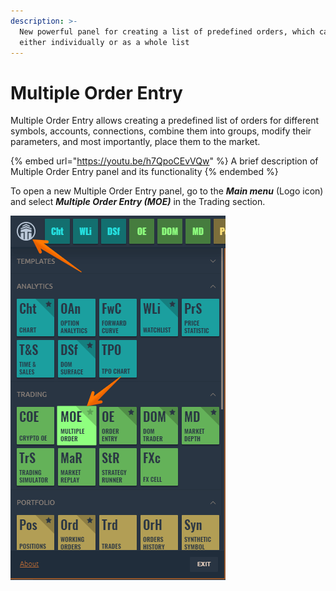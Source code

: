 ```yaml
---
description: >-
  New powerful panel for creating a list of predefined orders, which can be sent
  either individually or as a whole list
---
```


# Multiple Order Entry

Multiple Order Entry allows creating a predefined list of orders for different symbols, accounts, connections, combine them into groups, modify their parameters, and most importantly, place them to the market.

{% embed url="https://youtu.be/h7QpoCEvVQw" %}
A brief description of Multiple Order Entry panel and its functionality
{% endembed %}

To open a new Multiple Order Entry panel, go to the _**Main menu**_ (Logo icon) and select _**Multiple Order Entry (MOE)**_ in the Trading section.

![Open Multiple Order Entry panel via Main menu](../.gitbook/assets/multipleoe.png)



